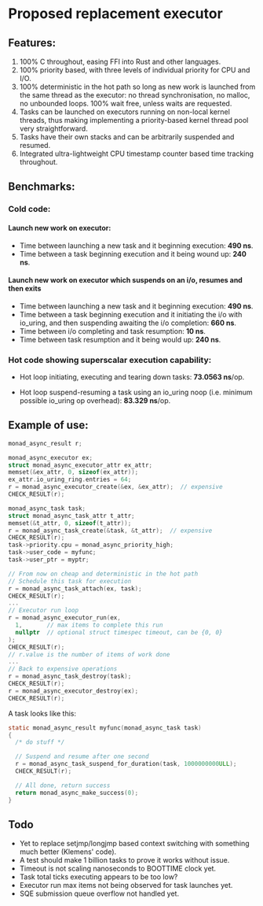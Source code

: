 # Proposed replacement executor

## Features:

1. 100% C throughout, easing FFI into Rust and other languages.
2. 100% priority based, with three levels of individual priority for
CPU and I/O.
3. 100% deterministic in the hot path so long as new work is launched
from the same thread as the executor: no thread synchronisation, no malloc,
no unbounded loops. 100% wait free, unless waits are requested.
4. Tasks can be launched on executors running on non-local kernel threads,
thus making implementing a priority-based kernel thread pool very
straightforward.
5. Tasks have their own stacks and can be arbitrarily suspended and
resumed.
6. Integrated ultra-lightweight CPU timestamp counter based time tracking
throughout.

## Benchmarks:

### Cold code:

#### Launch new work on executor:
- Time between launching a new task and it beginning execution: **490 ns**.
- Time between a task beginning execution and it being wound up: **240 ns**.
   
#### Launch new work on executor which suspends on an i/o, resumes and then exits
- Time between launching a new task and it beginning execution: **490 ns**.
- Time between a task beginning execution and it initiating the
i/o with io_uring, and then suspending awaiting the i/o completion: **660 ns**.
- Time between i/o completing and task resumption: **10 ns**.
- Time between task resumption and it being would up: **240 ns**.

### Hot code showing superscalar execution capability:
- Hot loop initiating, executing and tearing down tasks: **73.0563 ns**/op.

- Hot loop suspend-resuming a task using an io_uring noop (i.e. minimum
possible io_uring op overhead): **83.329 ns**/op.

## Example of use:

```c
monad_async_result r;

monad_async_executor ex;
struct monad_async_executor_attr ex_attr;
memset(&ex_attr, 0, sizeof(ex_attr));
ex_attr.io_uring_ring.entries = 64;
r = monad_async_executor_create(&ex, &ex_attr);  // expensive
CHECK_RESULT(r);

monad_async_task task;
struct monad_async_task_attr t_attr;
memset(&t_attr, 0, sizeof(t_attr));
r = monad_async_task_create(&task, &t_attr);  // expensive
CHECK_RESULT(r);
task->priority.cpu = monad_async_priority_high;
task->user_code = myfunc;
task->user_ptr = myptr;

// From now on cheap and deterministic in the hot path
// Schedule this task for execution
r = monad_async_task_attach(ex, task);
CHECK_RESULT(r);
...
// Executor run loop
r = monad_async_executor_run(ex,
  1,       // max items to complete this run
  nullptr  // optional struct timespec timeout, can be {0, 0}
);
CHECK_RESULT(r);
// r.value is the number of items of work done
...
// Back to expensive operations
r = monad_async_task_destroy(task);
CHECK_RESULT(r);
r = monad_async_executor_destroy(ex);
CHECK_RESULT(r);
```

A task looks like this:

```c
static monad_async_result myfunc(monad_async_task task)
{
  /* do stuff */

  // Suspend and resume after one second
  r = monad_async_task_suspend_for_duration(task, 1000000000ULL);
  CHECK_RESULT(r);

  // All done, return success
  return monad_async_make_success(0);
}
```

## Todo

- Yet to replace setjmp/longjmp based context switching with something
much better (Klemens' code).
- A test should make 1 billion tasks to prove it works without issue.
- Timeout is not scaling nanoseconds to BOOTTIME clock yet.
- Task total ticks executing appears to be too low?
- Executor run max items not being observed for task launches yet.
- SQE submission queue overflow not handled yet.
